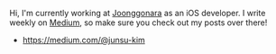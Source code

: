 Hi, I'm currently working at [Joonggonara](https://apps.apple.com/kr/app/%EC%A4%91%EA%B3%A0%EB%82%98%EB%9D%BC-%EA%B5%AD%EB%82%B4-%EC%B5%9C%EB%8C%80-%EC%A4%91%EA%B3%A0%EB%A7%88%EC%BC%93/id896515652) as an iOS developer. I write weekly on [Medium](https://medium.com/@junsu-kim), so make sure you check out my posts over there!

* https://medium.com/@junsu-kim
